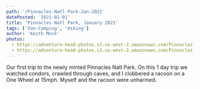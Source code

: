 ```yaml
---
path: '/Pinnacles-Natl-Park-Jan-2021'
datePosted: '2021-01-01'
title: 'Pinnacles Natl Park, January 2021'
tags: ['Van-Camping', 'Hiking']
author: 'Keith Mock'
photos:
  - https://adventure-head-photos.s3.us-west-2.amazonaws.com/Pinnacles-Natl-Park-Jan-2021/IMG_0441.jpeg
  - https://adventure-head-photos.s3.us-west-2.amazonaws.com/Pinnacles-Natl-Park-Jan-2021/IMG_0466.jpeg
---
```


Our first trip to the newly minted Pinnacles Natl Park. On this 1 day trip we watched condors, crawled through caves, and I clobbered a racoon on a One Wheel at 15mph. Myself and the racoon were unharmed.
